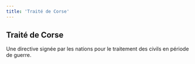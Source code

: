 ```yaml
---
title: 'Traité de Corse'
---
```


Traité de Corse
---------------

Une directive signée par les nations pour le traitement des civils en période de guerre.


